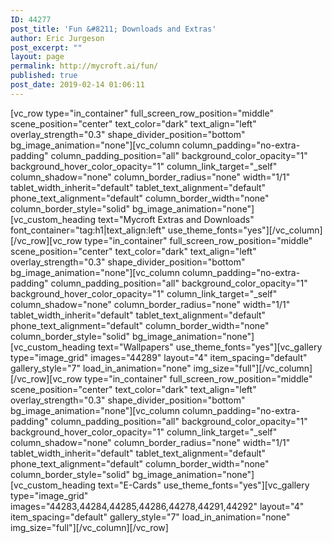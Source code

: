 ```yaml
---
ID: 44277
post_title: 'Fun &#8211; Downloads and Extras'
author: Eric Jurgeson
post_excerpt: ""
layout: page
permalink: http://mycroft.ai/fun/
published: true
post_date: 2019-02-14 01:06:11
---
```

[vc_row type="in_container" full_screen_row_position="middle" scene_position="center" text_color="dark" text_align="left" overlay_strength="0.3" shape_divider_position="bottom" bg_image_animation="none"][vc_column column_padding="no-extra-padding" column_padding_position="all" background_color_opacity="1" background_hover_color_opacity="1" column_link_target="_self" column_shadow="none" column_border_radius="none" width="1/1" tablet_width_inherit="default" tablet_text_alignment="default" phone_text_alignment="default" column_border_width="none" column_border_style="solid" bg_image_animation="none"][vc_custom_heading text="Mycroft Extras and Downloads" font_container="tag:h1|text_align:left" use_theme_fonts="yes"][/vc_column][/vc_row][vc_row type="in_container" full_screen_row_position="middle" scene_position="center" text_color="dark" text_align="left" overlay_strength="0.3" shape_divider_position="bottom" bg_image_animation="none"][vc_column column_padding="no-extra-padding" column_padding_position="all" background_color_opacity="1" background_hover_color_opacity="1" column_link_target="_self" column_shadow="none" column_border_radius="none" width="1/1" tablet_width_inherit="default" tablet_text_alignment="default" phone_text_alignment="default" column_border_width="none" column_border_style="solid" bg_image_animation="none"][vc_custom_heading text="Wallpapers" use_theme_fonts="yes"][vc_gallery type="image_grid" images="44289" layout="4" item_spacing="default" gallery_style="7" load_in_animation="none" img_size="full"][/vc_column][/vc_row][vc_row type="in_container" full_screen_row_position="middle" scene_position="center" text_color="dark" text_align="left" overlay_strength="0.3" shape_divider_position="bottom" bg_image_animation="none"][vc_column column_padding="no-extra-padding" column_padding_position="all" background_color_opacity="1" background_hover_color_opacity="1" column_link_target="_self" column_shadow="none" column_border_radius="none" width="1/1" tablet_width_inherit="default" tablet_text_alignment="default" phone_text_alignment="default" column_border_width="none" column_border_style="solid" bg_image_animation="none"][vc_custom_heading text="E-Cards" use_theme_fonts="yes"][vc_gallery type="image_grid" images="44283,44284,44285,44286,44278,44291,44292" layout="4" item_spacing="default" gallery_style="7" load_in_animation="none" img_size="full"][/vc_column][/vc_row]